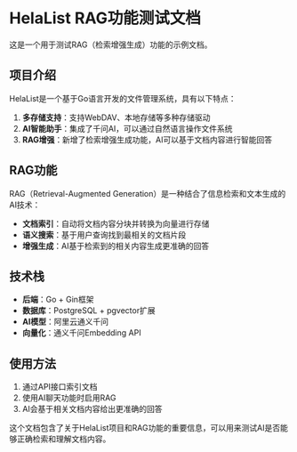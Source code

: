 # HelaList RAG功能测试文档

这是一个用于测试RAG（检索增强生成）功能的示例文档。

## 项目介绍

HelaList是一个基于Go语言开发的文件管理系统，具有以下特点：

1. **多存储支持**：支持WebDAV、本地存储等多种存储驱动
2. **AI智能助手**：集成了千问AI，可以通过自然语言操作文件系统
3. **RAG增强**：新增了检索增强生成功能，AI可以基于文档内容进行智能回答

## RAG功能

RAG（Retrieval-Augmented Generation）是一种结合了信息检索和文本生成的AI技术：

- **文档索引**：自动将文档内容分块并转换为向量进行存储
- **语义搜索**：基于用户查询找到最相关的文档片段
- **增强生成**：AI基于检索到的相关内容生成更准确的回答

## 技术栈

- **后端**：Go + Gin框架
- **数据库**：PostgreSQL + pgvector扩展
- **AI模型**：阿里云通义千问
- **向量化**：通义千问Embedding API

## 使用方法

1. 通过API接口索引文档
2. 使用AI聊天功能时启用RAG
3. AI会基于相关文档内容给出更准确的回答

这个文档包含了关于HelaList项目和RAG功能的重要信息，可以用来测试AI是否能够正确检索和理解文档内容。